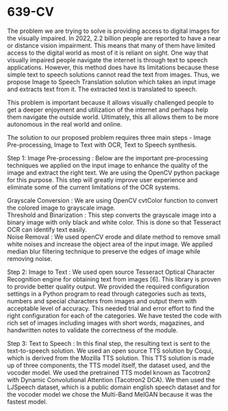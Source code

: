 # 639-CV

The problem we are trying to solve is providing access to digital images for the visually impaired. In 2022, 2.2 billion people are reported to have a near or distance vision impairment. This means that many of them have limited access to the digital world as most of it is reliant on sight. One way that visually impaired people navigate the internet is through text to speech applications. However, this method does have its limitations because these simple text to speech solutions cannot read the text from images. Thus, we propose Image to Speech Translation solution which takes an input image and extracts text from it. The extracted text is translated to speech.

This problem is important because it allows visually challenged people to get a deeper enjoyment and utilization of the internet and perhaps help them navigate the outside world. Ultimately, this all allows them to be more autonomous in the real world and online.

The solution to our proposed problem requires three main steps - Image Pre-processing, Image to Text with OCR, Text to Speech synthesis.

Step 1: Image Pre-processing : 
Below are the important pre-processing techniques we applied on the input image to enhance the quality of the image and extract the right text. We are using the OpenCV python package for this purpose. This step will greatly improve user experience and eliminate some of the current limitations of the OCR systems.

Grayscale Conversion : We are using OpenCV cvtColor function to convert the colored image to grayscale image. <br>
Threshold and Binarization : This step converts the grayscale image into a binary image with only black and white color. This is done so that Tesseract OCR can identify text easily. <br>
Noise Removal : We used openCV erode and dilate method to remove small white noises and increase the object area of the input image. We applied median blur filtering technique to preserve the edges of image while removing noise. <br>

Step 2: Image to Text : 
We used open source Tesseract Optical Character Recognition engine for obtaining text from images [6]. This library is proven to provide better quality output. We provided the required configuration settings in a Python program to read through categories such as texts, numbers and special characters from images and output them with acceptable level of accuracy. This needed trial and error effort to find the right configuration for each of the categories. We have tested the code with rich set of images including images with short words, magazines, and handwritten notes to validate the correctness of the module.

Step 3: Text to Speech :
In this final step, the resulting text is sent to the text-to-speech solution. We used an open source TTS solution by Coqui, which is derived from the Mozilla TTS solution. This TTS solution is made up of three components, the TTS model itself, the dataset used, and the vocoder model. We used the pretrained TTS model known as Tacotron2 with Dynamic Convolutional Attention (Tacotron2 DCA). We then used the LJSpeech dataset, which is a public domain english speech dataset and for the vocoder model we chose the Multi-Band MelGAN because it was the fastest model.
